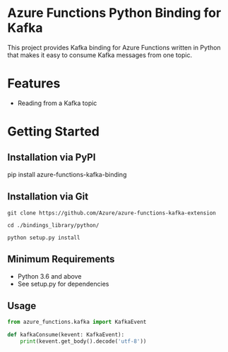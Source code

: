 # Azure Functions Python Binding for Kafka
This project provides Kafka binding for Azure Functions written in Python that makes it easy
to consume Kafka messages from one topic.

# Features
- Reading from a Kafka topic

# Getting Started

## Installation via PyPI
pip install azure-functions-kafka-binding

## Installation via Git
`git clone https://github.com/Azure/azure-functions-kafka-extension`

`cd ./bindings_library/python/`

`python setup.py install`

## Minimum Requirements
- Python 3.6 and above
- See setup.py for dependencies

## Usage

```python
from azure_functions.kafka import KafkaEvent

def kafkaConsume(kevent: KafkaEvent):
    print(kevent.get_body().decode('utf-8'))
```
